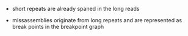 * short repeats are already spaned in the long reads

* missassemblies originate from long repeats and are represented as break points in the breakpoint graph 